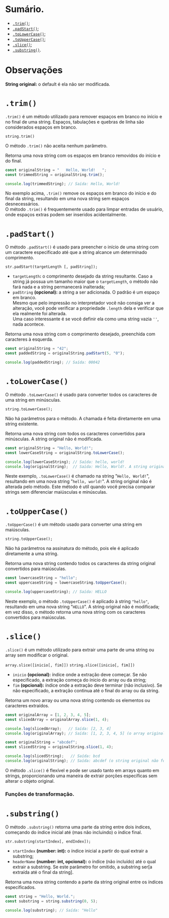 # Sumário.

- [`.trim()`](#trim);
- [`.padStart()`](#padstart);
- [`.toLowerCase()`](#tolowercase);
- [`.toUpperCase()`](#touppercase);
- [`.slice()`](#slice);
- [`.substring()`](#substring).

# Observações

**String original:** o default é ela não ser modificada.

# <a id = "trim"></a>`.trim()`

`.trim()` é um método utilizado para remover espaços em branco no início e no final de uma string. Espaços, tabulações e quebras de linha são considerados espaços em branco.

`string.trim()`

O método `.trim()` não aceita nenhum parâmetro.

Retorna uma nova string com os espaços em branco removidos do início e do final.

```JavaScript
const originalString = "   Hello, World!   ";
const trimmedString = originalString.trim();

console.log(trimmedString); // Saída: Hello, World!
```

No exemplo acima, `.trim()` remove os espaços em branco do início e do final da string, resultando em uma nova string sem espaços desnecessários.\
O método `.trim()` é frequentemente usado para limpar entradas de usuário, onde espaços extras podem ser inseridos acidentalmente.

# <a id = "padstart"></a>`.padStart()`

O método `.padStart()` é usado para preencher o início de uma string com um caractere especificado até que a string alcance um determinado comprimento.

`str.padStart(targetLength [, padString]);`

- `targetLength`**:** o comprimento desejado da string resultante. Caso a string já possua um tamanho maior que o `targetLength`, o método não fará nada e a string permanecerá inalterada;
- `padString` **(opcional):** a string a ser adicionada. O padrão é um espaço em branco.\
    Mesmo que pelo impressão no interpretador você não consiga ver a alteração, você pode verificar a propriedade `.length` dela e verificar que ela realmente foi alterada.\
    Uma caso interessante é se você definir ela como uma string vazia `''`, nada acontece.

Retorna uma nova string com o comprimento desejado, preenchida com caracteres à esquerda.

```JavaScript
const originalString = "42";
const paddedString = originalString.padStart(5, "0");

console.log(paddedString); // Saída: 00042
```

# <a id = "tolowercase"></a>`.toLowerCase()`

O método `.toLowerCase()` é usado para converter todos os caracteres de uma string em minúsculas.

`string.toLowerCase();`

Não há parâmetros para o método. A chamada é feita diretamente em uma string existente.

Retorna uma nova string com todos os caracteres convertidos para minúsculas. A string original não é modificada.

```JavaScript
const originalString = "Hello, World!";
const lowerCaseString = originalString.toLowerCase();

console.log(lowerCaseString); // Saída: hello, world!
console.log(originalString);  // Saída: Hello, World!. A string original não foi modificada.
```

Neste exemplo, `.toLowerCase()` é chamado na string "`Hello, World!`", resultando em uma nova string "`hello, world!`". A string original não é alterada pelo método. Este método é utíl quando você precisa comparar strings sem diferenciar maiúsculas e minúsculas.

# <a id = "touppercase"></a>`.toUpperCase()`

`.toUpperCase()` é um método usado para converter uma string em maiúsculas.

`string.toUpperCase();`

Não há parâmetros na assinatura do método, pois ele é aplicado diretamente a uma string.

Retorna uma nova string contendo todos os caracteres da string original convertidos para maiúsculas.

```JavaScript
const lowercaseString = "hello";
const uppercaseString = lowercaseString.toUpperCase();

console.log(uppercaseString); // Saída: HELLO
```

Neste exemplo, o método `.toUpperCase()` é aplicado à string `"hello"`, resultando em uma nova string "`HELLO`". A string original não é modificada; em vez disso, o método retorna uma nova string com os caracteres convertidos para maiúsculas.

# <a name = "slice"></a>`.slice()`

`.slice()` é um método utilizado para extrair uma parte de uma string ou array sem modificar o original.

`array.slice([inicio[, fim]])`
`string.slice([inicio[, fim]])`

- `inicio` **(opcional):** índice onde a extração deve começar. Se não especificado, a extração começa do ínicio do array ou da string;
- `fim` **(opcional):** índice onde a extração deve terminar (não inclusivo). Se não especificado, a extração continua até o final do array ou da string.

Retorna um novo array ou uma nova string contendo os elementos ou caracteres extraídos.

```JavaScript
const originalArray = [1, 2, 3, 4, 5];
const slicedArray = originalArray.slice(1, 4);

console.log(slicedArray);   // Saída: [2, 3, 4]
console.log(originalArray); // Saída: [1, 2, 3, 4, 5] (o array original não foi modificado).
```

```JavaScript
const originalString = "abcdef";
const slicedString = originalString.slice(1, 4);

console.log(slicedString);   // Saída: bcd
console.log(originalString); // Saída: abcdef (o string original não foi modificada).
```

O método `.slice()` é flexível e pode ser usado tanto em arrays quanto em strings, proporcionando uma maneira de extrair porções específicas sem alterar o objeto original.

### Funções de transformação.

# <a id = "substring"></a>`.substring()`

O método `.substring()` retorna uma parte da string entre dois índices, começando do índice inicial até (mas não incluindo) o índice final.

`str.substring(startIndex[, endIndex]);`

- `startIndex` **(number: int):** o índice inicial a partir do qual extrair a substring;
- `headerName` **(number: int, opcional):** o índice (não incluído) até o qual extrair a substring. Se este parâmetro for omitido, a substring ser[a extraída até o final da string].

Retorna uma nova string contendo a parte da string original entre os índices especificados.

```JavaScript
const string = "Hello, World.";
const substring = string.substring(0, 5);

console.log(substring); // Saída: "Hello"
```